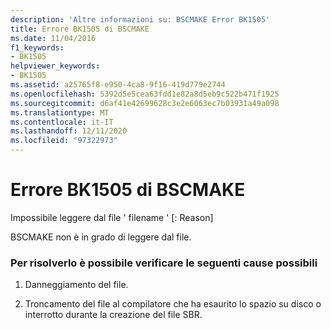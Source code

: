 ```yaml
---
description: 'Altre informazioni su: BSCMAKE Error BK1505'
title: Errore BK1505 di BSCMAKE
ms.date: 11/04/2016
f1_keywords:
- BK1505
helpviewer_keywords:
- BK1505
ms.assetid: a25765f8-e950-4ca8-9f16-419d779e2744
ms.openlocfilehash: 5392d5e5cea63fdd1e82a8d5eb9c522b471f1925
ms.sourcegitcommit: d6af41e42699628c3e2e6063ec7b03931a49a098
ms.translationtype: MT
ms.contentlocale: it-IT
ms.lasthandoff: 12/11/2020
ms.locfileid: "97322973"
---
```

# <a name="bscmake-error-bk1505"></a>Errore BK1505 di BSCMAKE

Impossibile leggere dal file ' filename ' [: Reason]

BSCMAKE non è in grado di leggere dal file.

### <a name="to-fix-by-checking-the-following-possible-causes"></a>Per risolverlo è possibile verificare le seguenti cause possibili

1. Danneggiamento del file.

1. Troncamento del file al compilatore che ha esaurito lo spazio su disco o interrotto durante la creazione del file SBR.
